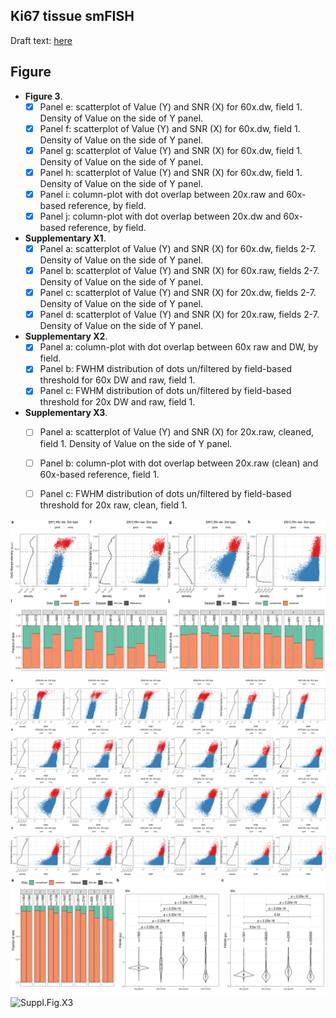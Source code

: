 ## Ki67 tissue smFISH

Draft text: [here](https://docs.google.com/document/d/1ynNk3r_2EZ8Ckp6chrSjGuqsaPwaHwm1uFVu63Jpbcc/edit)

## Figure

- **Figure 3**.
    + [x] Panel e: scatterplot of Value (Y) and SNR (X) for 60x.dw, field 1. Density of Value on the side of Y panel.
    + [x] Panel f: scatterplot of Value (Y) and SNR (X) for 60x.dw, field 1. Density of Value on the side of Y panel.
    + [x] Panel g: scatterplot of Value (Y) and SNR (X) for 60x.dw, field 1. Density of Value on the side of Y panel.
    + [x] Panel h: scatterplot of Value (Y) and SNR (X) for 60x.dw, field 1. Density of Value on the side of Y panel.
    + [x] Panel i: column-plot with dot overlap between 20x.raw and 60x-based reference, by field.
    + [x] Panel j: column-plot with dot overlap between 20x.dw and 60x-based reference, by field.

- **Supplementary X1**.
    + [x] Panel a: scatterplot of Value (Y) and SNR (X) for 60x.dw, fields 2-7. Density of Value on the side of Y panel.
    + [x] Panel b: scatterplot of Value (Y) and SNR (X) for 60x.raw, fields 2-7. Density of Value on the side of Y panel.
    + [x] Panel c: scatterplot of Value (Y) and SNR (X) for 20x.dw, fields 2-7. Density of Value on the side of Y panel.
    + [x] Panel d: scatterplot of Value (Y) and SNR (X) for 20x.raw, fields 2-7. Density of Value on the side of Y panel.

- **Supplementary X2**.
    + [x] Panel a: column-plot with dot overlap between 60x raw and DW, by field.
    + [x] Panel b: FWHM distribution of dots un/filtered by field-based threshold for 60x DW and raw, field 1.
    + [x] Panel c: FWHM distribution of dots un/filtered by field-based threshold for 20x DW and raw, field 1.

- **Supplementary X3**.
    + [ ] Panel a: scatterplot of Value (Y) and SNR (X) for 20x.raw, cleaned, field 1. Density of Value on the side of Y panel.
    + [ ] Panel b: column-plot with dot overlap between 20x.raw (clean) and 60x-based reference, field 1.
    + [ ] Panel c: FWHM distribution of dots un/filtered by field-based threshold for 20x raw, clean, field 1.


![Fig.3](figures/fig_3.jpg)
![Suppl.Fig.X1](figures/supp_fig_x1.jpg)
![Suppl.Fig.X2](figures/supp_fig_x2.jpg)
![Suppl.Fig.X3](figures/supp_fig_x3.jpg)
